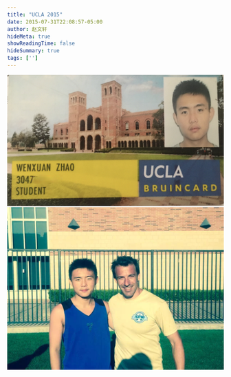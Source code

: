 ```yaml
---
title: "UCLA 2015"
date: 2015-07-31T22:08:57-05:00
author: 赵文轩
hideMeta: true
showReadingTime: false
hideSummary: true
tags: ['']
---
```


![](ucla-id.jpg)
![](piero.jpg)